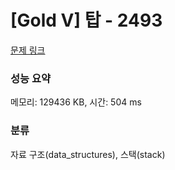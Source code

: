 # [Gold V] 탑 - 2493 

[문제 링크](https://www.acmicpc.net/problem/2493) 

### 성능 요약

메모리: 129436 KB, 시간: 504 ms

### 분류

자료 구조(data_structures), 스택(stack)

